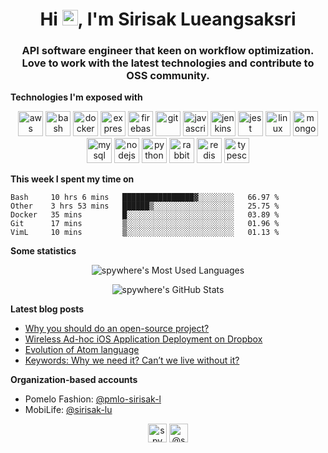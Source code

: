 <h1 align="center">Hi <img src="https://media.giphy.com/media/hvRJCLFzcasrR4ia7z/giphy.gif" width="25px">, I'm Sirisak Lueangsaksri</h1>
<h3 align="center">API software engineer that keen on workflow optimization. Love to work with the latest technologies and contribute to OSS community.</h3>

**Technologies I'm exposed with**
<p align="center"><img src="https://devicons.github.io/devicon/devicon.git/icons/amazonwebservices/amazonwebservices-original-wordmark.svg" alt="aws" width="40" height="40"/> <img src="https://www.vectorlogo.zone/logos/gnu_bash/gnu_bash-icon.svg" alt="bash" width="40" height="40"/> <img src="https://devicons.github.io/devicon/devicon.git/icons/docker/docker-original-wordmark.svg" alt="docker" width="40" height="40"/> <img src="https://devicons.github.io/devicon/devicon.git/icons/express/express-original-wordmark.svg" alt="express" width="40" height="40"/> <img src="https://www.vectorlogo.zone/logos/firebase/firebase-icon.svg" alt="firebase" width="40" height="40"/> <img src="https://www.vectorlogo.zone/logos/git-scm/git-scm-icon.svg" alt="git" width="40" height="40"/> <img src="https://devicons.github.io/devicon/devicon.git/icons/javascript/javascript-original.svg" alt="javascript" width="40" height="40"/> <img src="https://www.vectorlogo.zone/logos/jenkins/jenkins-icon.svg" alt="jenkins" width="40" height="40"/> <img src="https://i.ibb.co/Yj6p14L/jest.png" alt="jest" width="40" height="40"/> <img src="https://devicons.github.io/devicon/devicon.git/icons/linux/linux-original.svg" alt="linux" width="40" height="40"/> <img src="https://devicons.github.io/devicon/devicon.git/icons/mongodb/mongodb-original-wordmark.svg" alt="mongodb" width="40" height="40"/> <img src="https://devicons.github.io/devicon/devicon.git/icons/mysql/mysql-original-wordmark.svg" alt="mysql" width="40" height="40"/> <img src="https://devicons.github.io/devicon/devicon.git/icons/nodejs/nodejs-original-wordmark.svg" alt="nodejs" width="40" height="40"/> <img src="https://devicons.github.io/devicon/devicon.git/icons/python/python-original.svg" alt="python" width="40" height="40"/> <img src="https://www.vectorlogo.zone/logos/rabbitmq/rabbitmq-icon.svg" alt="rabbitMQ" width="40" height="40"/> <img src="https://devicons.github.io/devicon/devicon.git/icons/redis/redis-original-wordmark.svg" alt="redis" width="40" height="40"/> <img src="https://devicons.github.io/devicon/devicon.git/icons/typescript/typescript-original.svg" alt="typescript" width="40" height="40"/></p>

**This week I spent my time on**
<!--START_SECTION:waka-->
```text
Bash     10 hrs 6 mins   ████████████████▓░░░░░░░░   66.97 % 
Other    3 hrs 53 mins   ██████▒░░░░░░░░░░░░░░░░░░   25.75 % 
Docker   35 mins         █░░░░░░░░░░░░░░░░░░░░░░░░   03.89 % 
Git      17 mins         ▒░░░░░░░░░░░░░░░░░░░░░░░░   01.96 % 
VimL     10 mins         ▒░░░░░░░░░░░░░░░░░░░░░░░░   01.13 % 
```
<!--END_SECTION:waka-->

**Some statistics**
<p align="center"><img src="https://github-readme-stats.vercel.app/api/top-langs/?username=spywhere&layout=compact&hide=html&theme=nord" alt="spywhere's Most Used Languages" /></p>

<p align="center"><img src="https://github-readme-stats.vercel.app/api?username=spywhere&show_icons=true&count_private=true&theme=nord" alt="spywhere's GitHub Stats" /></p>

**Latest blog posts**
<!-- BLOG-POST-LIST:START -->
- [Why you should do an open-source project?](https://medium.com/@spywhere/why-you-should-do-a-open-source-project-737545efff5f?source=rss-4e41bb0c6f4c------2)
- [Wireless Ad-hoc iOS Application Deployment on Dropbox](https://medium.com/@spywhere/wireless-ad-hoc-ios-application-deployment-on-dropbox-94d291b4e4c1?source=rss-4e41bb0c6f4c------2)
- [Evolution of Atom language](https://medium.com/@spywhere/evolution-of-atom-language-306d3b38ac45?source=rss-4e41bb0c6f4c------2)
- [Keywords: Why we need it? Can’t we live without it?](https://medium.com/@spywhere/keywords-why-we-need-it-can-t-we-live-without-it-5b70be049500?source=rss-4e41bb0c6f4c------2)
<!-- BLOG-POST-LIST:END -->

**Organization-based accounts**
- Pomelo Fashion: [@pmlo-sirisak-l](https://github.com/pmlo-sirisak-l)
- MobiLife: [@sirisak-lu](https://github.com/sirisak-lu)

<p align="center"> 
<a href="https://linkedin.com/in/spywhere" target="blank"><img align="center" src="https://cdn.jsdelivr.net/npm/simple-icons@3.0.1/icons/linkedin.svg" alt="spywhere" height="30" width="30" /></a>
<a href="https://medium.com/@spywhere" target="blank"><img align="center" src="https://cdn.jsdelivr.net/npm/simple-icons@3.0.1/icons/medium.svg" alt="@spywhere" height="30" width="30" /></a>
</p>

